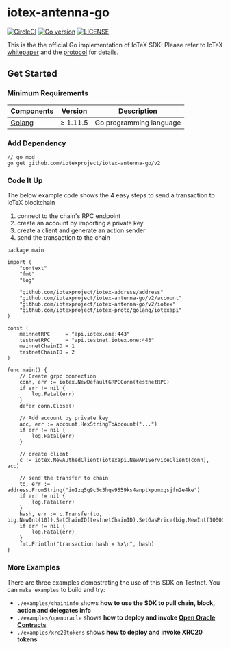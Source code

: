 # iotex-antenna-go

[![CircleCI](https://circleci.com/gh/iotexproject/iotex-antenna-go.svg?style=svg)](https://circleci.com/gh/iotexproject/iotex-antenna-go)
[![Go version](https://img.shields.io/badge/go-1.11.5-blue.svg)](https://github.com/moovweb/gvm)
[![LICENSE](https://img.shields.io/badge/License-Apache%202.0-blue.svg)](LICENSE)

This is the the official Go implementation of IoTeX SDK! Please refer to IoTeX [whitepaper](https://iotex.io/research) and the [protocol](https://github.com/iotexproject/iotex-core) for details.

## Get Started

### Minimum Requirements

| Components | Version | Description |
|----------|-------------|-------------|
| [Golang](https://golang.org) | &ge; 1.11.5 | Go programming language |

### Add Dependency

```
// go mod
go get github.com/iotexproject/iotex-antenna-go/v2
```

### Code It Up
The below example code shows the 4 easy steps to send a transaction to IoTeX blockchain
1. connect to the chain's RPC endpoint
2. create an account by importing a private key
3. create a client and generate an action sender
4. send the transaction to the chain

```
package main

import (
	"context"
	"fmt"
	"log"

	"github.com/iotexproject/iotex-address/address"
	"github.com/iotexproject/iotex-antenna-go/v2/account"
	"github.com/iotexproject/iotex-antenna-go/v2/iotex"
	"github.com/iotexproject/iotex-proto/golang/iotexapi"
)

const (
	mainnetRPC     = "api.iotex.one:443"
	testnetRPC     = "api.testnet.iotex.one:443"
	mainnetChainID = 1
	testnetChainID = 2
)

func main() {
	// Create grpc connection
	conn, err := iotex.NewDefaultGRPCConn(testnetRPC)
	if err != nil {
		log.Fatal(err)
	}
	defer conn.Close()

	// Add account by private key
	acc, err := account.HexStringToAccount("...")
	if err != nil {
		log.Fatal(err)
	}

	// create client
	c := iotex.NewAuthedClient(iotexapi.NewAPIServiceClient(conn), acc)
	
	// send the transfer to chain
	to, err := address.FromString("io1zq5g9c5c3hqw9559ks4anptkpumxgsjfn2e4ke")
	if err != nil {
		log.Fatal(err)
	}
	hash, err := c.Transfer(to, big.NewInt(10)).SetChainID(testnetChainID).SetGasPrice(big.NewInt(100000000000)).SetGasLimit(20000).Call(context.Background())
	if err != nil {
		log.Fatal(err)
	}
	fmt.Println("transaction hash = %x\n", hash)
}
```

### More Examples
There are three examples demostrating the use of this SDK on Testnet. You can `make examples` to build and try:
- `./examples/chaininfo` shows **how to use the SDK to pull chain, block, action and delegates info**
- `./examples/openoracle` shows **how to deploy and invoke [Open Oracle Contracts](https://github.com/compound-finance/open-oracle)**
- `./examples/xrc20tokens` shows **how to deploy and invoke XRC20 tokens**
